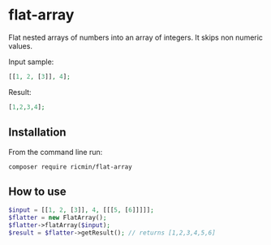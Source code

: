# flat-array

Flat nested arrays of numbers into an array of integers. It skips non numeric values.

Input sample:

```php
[[1, 2, [3]], 4];
```

Result:

```php
[1,2,3,4];
```

## Installation
From the command line run:

```
composer require ricmin/flat-array
```

## How to use
```php
$input = [[1, 2, [3]], 4, [[[5, [6]]]]];
$flatter = new FlatArray();
$flatter->flatArray($input);
$result = $flatter->getResult(); // returns [1,2,3,4,5,6]
```
